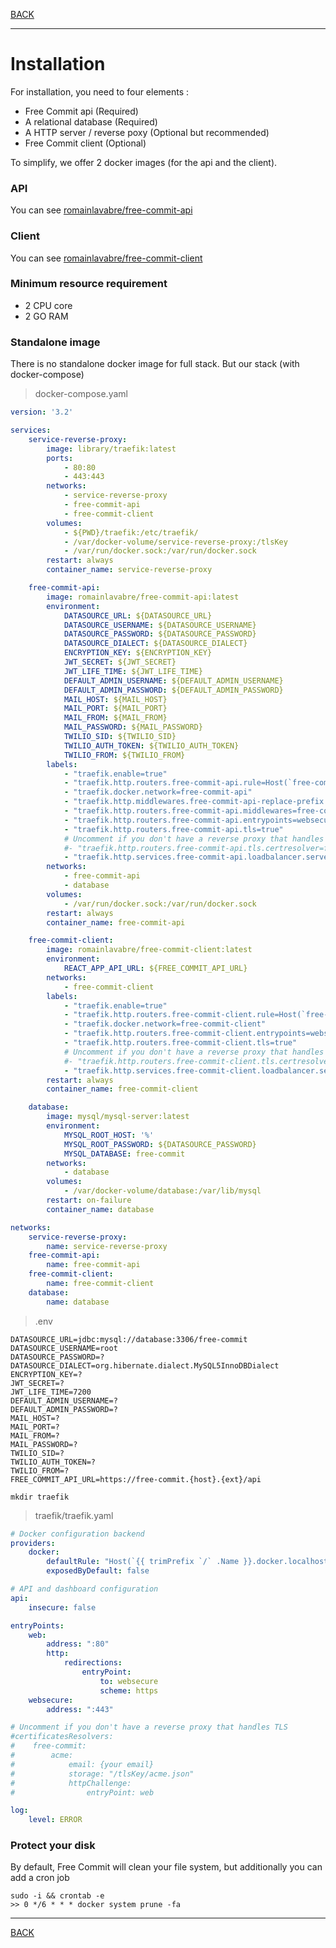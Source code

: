 [BACK](../README.md)
___
# Installation

For installation, you need to four elements :
* Free Commit api (Required)
* A relational database (Required)
* A HTTP server / reverse poxy (Optional but recommended)
* Free Commit client (Optional)

To simplify, we offer 2 docker images (for the api and the client). <br>

### API

You can see [romainlavabre/free-commit-api](https://hub.docker.com/r/romainlavabre/free-commit-api)

### Client

You can see [romainlavabre/free-commit-client](https://hub.docker.com/r/romainlavabre/free-commit-client)

### Minimum resource requirement

* 2 CPU core
* 2 GO RAM

### Standalone image
There is no standalone docker image for full stack.
But our stack (with docker-compose)

> docker-compose.yaml
```yaml
version: '3.2'

services:
    service-reverse-proxy:
        image: library/traefik:latest
        ports:
            - 80:80
            - 443:443
        networks:
            - service-reverse-proxy
            - free-commit-api
            - free-commit-client
        volumes:
            - ${PWD}/traefik:/etc/traefik/
            - /var/docker-volume/service-reverse-proxy:/tlsKey
            - /var/run/docker.sock:/var/run/docker.sock
        restart: always
        container_name: service-reverse-proxy

    free-commit-api:
        image: romainlavabre/free-commit-api:latest
        environment:
            DATASOURCE_URL: ${DATASOURCE_URL}
            DATASOURCE_USERNAME: ${DATASOURCE_USERNAME}
            DATASOURCE_PASSWORD: ${DATASOURCE_PASSWORD}
            DATASOURCE_DIALECT: ${DATASOURCE_DIALECT}
            ENCRYPTION_KEY: ${ENCRYPTION_KEY}
            JWT_SECRET: ${JWT_SECRET}
            JWT_LIFE_TIME: ${JWT_LIFE_TIME}
            DEFAULT_ADMIN_USERNAME: ${DEFAULT_ADMIN_USERNAME}
            DEFAULT_ADMIN_PASSWORD: ${DEFAULT_ADMIN_PASSWORD}
            MAIL_HOST: ${MAIL_HOST}
            MAIL_PORT: ${MAIL_PORT}
            MAIL_FROM: ${MAIL_FROM}
            MAIL_PASSWORD: ${MAIL_PASSWORD}
            TWILIO_SID: ${TWILIO_SID}
            TWILIO_AUTH_TOKEN: ${TWILIO_AUTH_TOKEN}
            TWILIO_FROM: ${TWILIO_FROM}
        labels:
            - "traefik.enable=true"
            - "traefik.http.routers.free-commit-api.rule=Host(`free-commit.{domain}.{ext}`) && PathPrefix(`/api`)"
            - "traefik.docker.network=free-commit-api"
            - "traefik.http.middlewares.free-commit-api-replace-prefix.stripprefix.prefixes=/api"
            - "traefik.http.routers.free-commit-api.middlewares=free-commit-api-replace-prefix@docker"
            - "traefik.http.routers.free-commit-api.entrypoints=websecure"
            - "traefik.http.routers.free-commit-api.tls=true"
            # Uncomment if you don't have a reverse proxy that handles TLS
            #- "traefik.http.routers.free-commit-api.tls.certresolver=free-commit"
            - "traefik.http.services.free-commit-api.loadbalancer.server.port=8080"
        networks:
            - free-commit-api
            - database
        volumes:
            - /var/run/docker.sock:/var/run/docker.sock
        restart: always
        container_name: free-commit-api

    free-commit-client:
        image: romainlavabre/free-commit-client:latest
        environment:
            REACT_APP_API_URL: ${FREE_COMMIT_API_URL}
        networks:
            - free-commit-client
        labels:
            - "traefik.enable=true"
            - "traefik.http.routers.free-commit-client.rule=Host(`free-commit.{domain}.{ext}`)"
            - "traefik.docker.network=free-commit-client"
            - "traefik.http.routers.free-commit-client.entrypoints=websecure"
            - "traefik.http.routers.free-commit-client.tls=true"
            # Uncomment if you don't have a reverse proxy that handles TLS
            #- "traefik.http.routers.free-commit-client.tls.certresolver=free-commit"
            - "traefik.http.services.free-commit-client.loadbalancer.server.port=80"
        restart: always
        container_name: free-commit-client

    database:
        image: mysql/mysql-server:latest
        environment:
            MYSQL_ROOT_HOST: '%'
            MYSQL_ROOT_PASSWORD: ${DATASOURCE_PASSWORD}
            MYSQL_DATABASE: free-commit
        networks:
            - database
        volumes:
            - /var/docker-volume/database:/var/lib/mysql
        restart: on-failure
        container_name: database

networks:
    service-reverse-proxy:
        name: service-reverse-proxy
    free-commit-api:
        name: free-commit-api
    free-commit-client:
        name: free-commit-client
    database:
        name: database
```

> .env

```env
DATASOURCE_URL=jdbc:mysql://database:3306/free-commit
DATASOURCE_USERNAME=root
DATASOURCE_PASSWORD=?
DATASOURCE_DIALECT=org.hibernate.dialect.MySQL5InnoDBDialect
ENCRYPTION_KEY=?
JWT_SECRET=?
JWT_LIFE_TIME=7200
DEFAULT_ADMIN_USERNAME=?
DEFAULT_ADMIN_PASSWORD=?
MAIL_HOST=?
MAIL_PORT=?
MAIL_FROM=?
MAIL_PASSWORD=?
TWILIO_SID=?
TWILIO_AUTH_TOKEN=?
TWILIO_FROM=?
FREE_COMMIT_API_URL=https://free-commit.{host}.{ext}/api
```

```shell script
mkdir traefik
```

> traefik/traefik.yaml
```yaml
# Docker configuration backend
providers:
    docker:
        defaultRule: "Host(`{{ trimPrefix `/` .Name }}.docker.localhost`)"
        exposedByDefault: false

# API and dashboard configuration
api:
    insecure: false

entryPoints:
    web:
        address: ":80"
        http:
            redirections:
                entryPoint:
                    to: websecure
                    scheme: https
    websecure:
        address: ":443"

# Uncomment if you don't have a reverse proxy that handles TLS
#certificatesResolvers:
#    free-commit:
#        acme:
#            email: {your email}
#            storage: "/tlsKey/acme.json"
#            httpChallenge:
#                entryPoint: web

log:
    level: ERROR
```

### Protect your disk

By default, Free Commit will clean your file system, but additionally you can add a cron job
  
```shell script
sudo -i && crontab -e
>> 0 */6 * * * docker system prune -fa
``` 

___
[BACK](../README.md)
